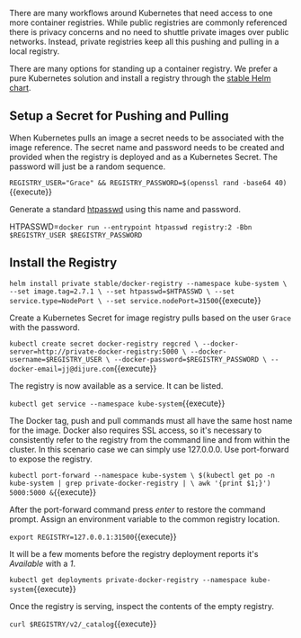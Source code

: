 There are many workflows around Kubernetes that need access to one more container registries. While public registries are commonly referenced there is privacy concerns and no need to shuttle private images over public networks. Instead, private registries keep all this pushing and pulling in a local registry.

There are many options for standing up a container registry. We prefer a pure Kubernetes solution and install a registry through the [stable Helm chart](https://github.com/helm/charts/tree/master/stable/docker-registry#docker-registry-helm-chart).

## Setup a Secret for Pushing and Pulling

When Kubernetes pulls an image a secret needs to be associated with the image reference. The secret name and password needs to be created and provided when the registry is deployed and as a Kubernetes Secret. The password will just be a random sequence.

`REGISTRY_USER="Grace" && REGISTRY_PASSWORD=$(openssl rand -base64 40)`{{execute}}

Generate a standard [htpasswd](https://httpd.apache.org/docs/2.4/programs/htpasswd.html) using this name and password.

HTPASSWD=`docker run --entrypoint htpasswd registry:2 -Bbn $REGISTRY_USER $REGISTRY_PASSWORD`

## Install the Registry

`helm install private stable/docker-registry --namespace kube-system \
--set image.tag=2.7.1 \
--set htpasswd=$HTPASSWD \
--set service.type=NodePort \
--set service.nodePort=31500`{{execute}}

Create a Kubernetes Secret for image registry pulls based on the user `Grace` with the password.

`kubectl create secret docker-registry regcred \
--docker-server=http://private-docker-registry:5000 \
--docker-username=$REGISTRY_USER \
--docker-password=$REGISTRY_PASSWORD \
--docker-email=jj@dijure.com`{{execute}}

The registry is now available as a service. It can be listed.

`kubectl get service --namespace kube-system`{{execute}}

The Docker tag, push and pull commands must all have the same host name for the image. Docker also requires SSL access, so it's necessary to consistently refer to the registry from the command line and from within the cluster. In this scenario case we can simply use 127.0.0.0. Use port-forward to expose the registry.

`kubectl port-forward --namespace kube-system \
$(kubectl get po -n kube-system | grep private-docker-registry | \
awk '{print $1;}') 5000:5000 &`{{execute}}

After the port-forward command press _enter_ to restore the command prompt. Assign an environment variable to the common registry location.

`export REGISTRY=127.0.0.1:31500`{{execute}}

It will be a few moments before the registry deployment reports it's _Available_ with a _1_.

`kubectl get deployments private-docker-registry --namespace kube-system`{{execute}}

Once the registry is serving, inspect the contents of the empty registry.

`curl $REGISTRY/v2/_catalog`{{execute}}
